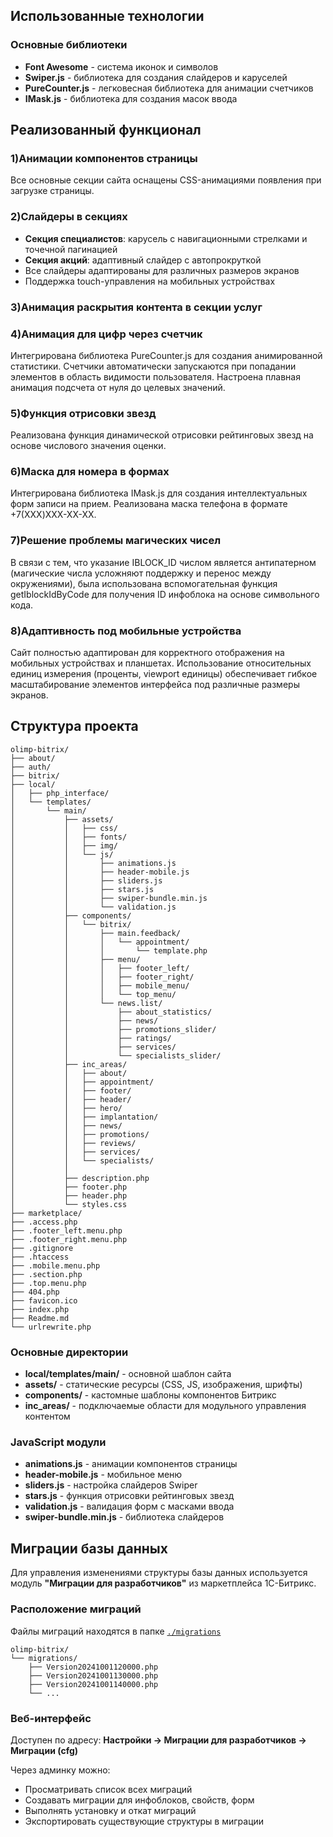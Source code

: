 ## Использованные технологии

### Основные библиотеки

- **Font Awesome** - система иконок и символов
- **Swiper.js** - библиотека для создания слайдеров и каруселей
- **PureCounter.js** - легковесная библиотека для анимации счетчиков
- **IMask.js** - библиотека для создания масок ввода

## Реализованный функционал

### 1)Анимации компонентов страницы

Все основные секции сайта оснащены CSS-анимациями появления при загрузке страницы.

### 2)Слайдеры в секциях

- **Секция специалистов**: карусель с навигационными стрелками и точечной пагинацией
- **Секция акций**: адаптивный слайдер с автопрокруткой
- Все слайдеры адаптированы для различных размеров экранов
- Поддержка touch-управления на мобильных устройствах

### 3)Анимация раскрытия контента в секции услуг

### 4)Анимация для цифр через счетчик

Интегрирована библиотека PureCounter.js для создания анимированной статистики. Счетчики автоматически запускаются при попадании элементов в область видимости пользователя. Настроена плавная анимация подсчета от нуля до целевых значений.

### 5)Функция отрисовки звезд

Реализована функция динамической отрисовки рейтинговых звезд на основе числового значения оценки.

### 6)Маска для номера в формах

Интегрирована библиотека IMask.js для создания интеллектуальных форм записи на прием. Реализована маска телефона в формате +7(XXX)XXX-XX-XX.

### 7)Решение проблемы магических чисел

В связи с тем, что указание IBLOCK_ID числом является антипатерном (магические числа усложняют поддержку и перенос между окружениями), была использована вспомогательная функция getIblockIdByCode для получения ID инфоблока на основе символьного кода.

### 8)Адаптивность под мобильные устройства
Сайт полностью адаптирован для корректного отображения на мобильных устройствах и планшетах. Использование относительных единиц измерения (проценты, viewport единицы) обеспечивает гибкое масштабирование элементов интерфейса под различные размеры экранов.

## Структура проекта

```
olimp-bitrix/
├── about/
├── auth/
├── bitrix/
├── local/
│   ├── php_interface/
│   └── templates/
│       └── main/
│           ├── assets/
│           │   ├── css/
│           │   ├── fonts/
│           │   ├── img/
│           │   └── js/
│           │       ├── animations.js
│           │       ├── header-mobile.js
│           │       ├── sliders.js
│           │       ├── stars.js
│           │       ├── swiper-bundle.min.js
│           │       └── validation.js
│           ├── components/
│           │   └── bitrix/
│           │       ├── main.feedback/
│           │       │   └── appointment/
│           │       │       └── template.php
│           │       ├── menu/
│           │       │   ├── footer_left/
│           │       │   ├── footer_right/
│           │       │   ├── mobile_menu/
│           │       │   └── top_menu/
│           │       └── news.list/
│           │           ├── about_statistics/
│           │           ├── news/
│           │           ├── promotions_slider/
│           │           ├── ratings/
│           │           ├── services/
│           │           └── specialists_slider/
│           ├── inc_areas/
│           │   ├── about/
│           │   ├── appointment/
│           │   ├── footer/
│           │   ├── header/
│           │   ├── hero/
│           │   ├── implantation/
│           │   ├── news/
│           │   ├── promotions/
│           │   ├── reviews/
│           │   ├── services/
│           │   └── specialists/
│           │   
│           ├── description.php
│           ├── footer.php
│           ├── header.php
│           └── styles.css
├── marketplace/
├── .access.php
├── .footer_left.menu.php
├── .footer_right.menu.php
├── .gitignore
├── .htaccess
├── .mobile.menu.php
├── .section.php
├── .top.menu.php
├── 404.php
├── favicon.ico
├── index.php
├── Readme.md
└── urlrewrite.php
```

### Основные директории

- **local/templates/main/** - основной шаблон сайта
- **assets/** - статические ресурсы (CSS, JS, изображения, шрифты)
- **components/** - кастомные шаблоны компонентов Битрикс
- **inc_areas/** - подключаемые области для модульного управления контентом

### JavaScript модули

- **animations.js** - анимации компонентов страницы
- **header-mobile.js** - мобильное меню
- **sliders.js** - настройка слайдеров Swiper
- **stars.js** - функция отрисовки рейтинговых звезд
- **validation.js** - валидация форм с масками ввода
- **swiper-bundle.min.js** - библиотека слайдеров

## Миграции базы данных

Для управления изменениями структуры базы данных используется модуль **"Миграции для разработчиков"** из маркетплейса 1С-Битрикс.

### Расположение миграций

Файлы миграций находятся в папке [`./migrations`](./migrations/)

```
olimp-bitrix/
└── migrations/                    
    ├── Version20241001120000.php  
    ├── Version20241001130000.php  
    ├── Version20241001140000.php  
    └── ...
```
### Веб-интерфейс

Доступен по адресу: **Настройки → Миграции для разработчиков → Миграции (cfg)**

Через админку можно:
- Просматривать список всех миграций
- Создавать миграции для инфоблоков, свойств, форм
- Выполнять установку и откат миграций
- Экспортировать существующие структуры в миграции
